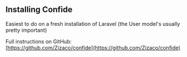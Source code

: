 ##  Installing Confide

Easiest to do on a fresh installation of Laravel (the User model's usually pretty important)

Full instructions on GitHub:<br>[https://github.com/Zizaco/confide](https://github.com/Zizaco/confide)